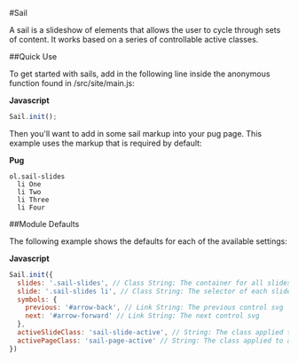 #Sail

A sail is a slideshow of elements that allows the user to cycle through sets of content. It works based on a series of controllable active classes.

##Quick Use

To get started with sails, add in the following line inside the anonymous function found in /src/site/main.js:

**Javascript**

```js
Sail.init();
```

Then you'll want to add in some sail markup into your pug page. This example uses the markup that is required by default:

**Pug**

```pug
ol.sail-slides
  li One
  li Two
  li Three
  li Four
```

##Module Defaults

The following example shows the defaults for each of the available settings:

**Javascript**

```js
Sail.init({
  slides: '.sail-slides', // Class String: The container for all slides
  slide: '.sail-slides li', // Class String: The selector of each slide
  symbols: {
    previous: '#arrow-back', // Link String: The previous control svg
    next: '#arrow-forward' // Link String: The next control svg
  },
  activeSlideClass: 'sail-slide-active', // String: The class applied to an active slide
  activePageClass: 'sail-page-active' // String: The class applied to an active page
})
```
